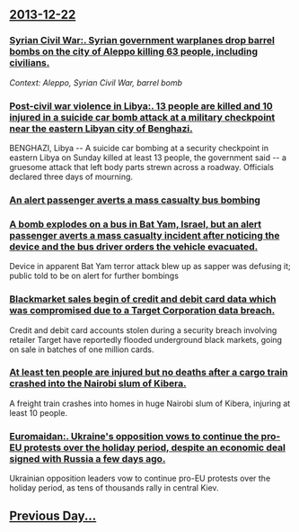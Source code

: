 ## [2013-12-22](/news/2013/12/22/index.md)

### [Syrian Civil War:. Syrian government warplanes drop barrel bombs on the city of Aleppo killing 63 people, including civilians. ](/news/2013/12/22/syrian-civil-war-syrian-government-warplanes-drop-barrel-bombs-on-the-city-of-aleppo-killing-63-people-including-civilians.md)
_Context: Aleppo, Syrian Civil War, barrel bomb_

### [Post-civil war violence in Libya:. 13 people are killed and 10 injured in a suicide car bomb attack at a military checkpoint near the eastern Libyan city of Benghazi. ](/news/2013/12/22/post-civil-war-violence-in-libya-13-people-are-killed-and-10-injured-in-a-suicide-car-bomb-attack-at-a-military-checkpoint-near-the-easter.md)
BENGHAZI, Libya -- A suicide car bombing at a security checkpoint in eastern Libya on Sunday killed at least 13 people, the government said -- a gruesome attack that left body parts strewn across a roadway. Officials declared three days of mourning.

### [An alert passenger averts a mass casualty bus bombing ](/news/2013/12/22/an-alert-passenger-averts-a-mass-casualty-bus-bombing.md)
### [A bomb explodes on a bus in Bat Yam, Israel, but an alert passenger averts a mass casualty incident after noticing the device and the bus driver orders the vehicle evacuated. ](/news/2013/12/22/a-bomb-explodes-on-a-bus-in-bat-yam-israel-but-an-alert-passenger-averts-a-mass-casualty-incident-after-noticing-the-device-and-the-bus-dr.md)
Device in apparent Bat Yam terror attack blew up as sapper was defusing it; public told to be on alert for further bombings

### [Blackmarket sales begin of credit and debit card data which was compromised due to a Target Corporation data breach. ](/news/2013/12/22/blackmarket-sales-begin-of-credit-and-debit-card-data-which-was-compromised-due-to-a-target-corporation-data-breach.md)
Credit and debit card accounts stolen during a security breach involving retailer Target have reportedly flooded underground black markets, going on sale in batches of one million cards.

### [At least ten people are injured but no deaths after a cargo train crashed into the Nairobi slum of Kibera. ](/news/2013/12/22/at-least-ten-people-are-injured-but-no-deaths-after-a-cargo-train-crashed-into-the-nairobi-slum-of-kibera.md)
A freight train crashes into homes in huge Nairobi slum of Kibera, injuring at least 10 people.

### [Euromaidan:. Ukraine's opposition vows to continue the pro-EU protests over the holiday period, despite an economic deal signed with Russia a few days ago. ](/news/2013/12/22/euromaidan-ukraine-s-opposition-vows-to-continue-the-pro-eu-protests-over-the-holiday-period-despite-an-economic-deal-signed-with-russia.md)
Ukrainian opposition leaders vow to continue pro-EU protests over the holiday period, as tens of thousands rally in central Kiev.

## [Previous Day...](/news/2013/12/21/index.md)

